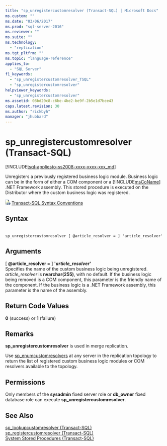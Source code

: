 ```yaml
---
title: "sp_unregistercustomresolver (Transact-SQL) | Microsoft Docs"
ms.custom: ""
ms.date: "03/06/2017"
ms.prod: "sql-server-2016"
ms.reviewer: ""
ms.suite: ""
ms.technology: 
  - "replication"
ms.tgt_pltfrm: ""
ms.topic: "language-reference"
applies_to: 
  - "SQL Server"
f1_keywords: 
  - "sp_unregistercustomresolver_TSQL"
  - "sp_unregistercustomresolver"
helpviewer_keywords: 
  - "sp_unregistercustomresolver"
ms.assetid: 08bd20c8-c6be-4be2-be9f-2b5e1d7bee43
caps.latest.revision: 30
ms.author: "rickbyh"
manager: "jhubbard"
---
```

# sp_unregistercustomresolver (Transact-SQL)
[!INCLUDE[tsql-appliesto-ss2008-xxxx-xxxx-xxx_md](../../../database-engine/configure/windows/includes/tsql-appliesto-ss2008-xxxx-xxxx-xxx-md.md)]

  Unregisters a previously registered business logic module. Business logic can be in the form of either a COM component or a [!INCLUDE[msCoName](../../../advanced-analytics/r-services/tutorials/includes/msconame-md.md)] .NET Framework assembly. This stored procedure is executed on the Distributor where the custom business logic was registered.  
  
 ![Topic link icon](../../../database-engine/configure/windows/media/topic-link.gif "Topic link icon") [Transact-SQL Syntax Conventions](../../../t-sql/language-elements/transact-sql-syntax-conventions-transact-sql.md)  
  
## Syntax  
  
```  
  
sp_unregistercustomresolver [ @article_resolver = ] 'article_resolver'   
```  
  
## Arguments  
 [ **@article_resolver =** ] **'***article_resolver***'**  
 Specifies the name of the custom business logic being unregistered. *article_resolver* is **nvarchar(255)**, with no default. If the business logic being removed is a COM component, this parameter is the friendly name of the component. If the business logic is a .NET Framework assembly, this parameter is the name of the assembly.  
  
## Return Code Values  
 **0** (success) or **1** (failure)  
  
## Remarks  
 **sp_unregistercustomresolver** is used in merge replication.  
  
 Use [sp_enumcustomresolvers](../../../relational-databases/reference/system-stored-procedures/sp-enumcustomresolvers-transact-sql.md) at any server in the replication topology to return the list of registered custom business logic modules or COM resolvers available to the topology.  
  
## Permissions  
 Only members of the **sysadmin** fixed server role or **db_owner** fixed database role can execute **sp_unregistercustomresolver**.  
  
## See Also  
 [sp_lookupcustomresolver &#40;Transact-SQL&#41;](../../../relational-databases/reference/system-stored-procedures/sp-lookupcustomresolver-transact-sql.md)   
 [sp_registercustomresolver &#40;Transact-SQL&#41;](../../../relational-databases/reference/system-stored-procedures/sp-registercustomresolver-transact-sql.md)   
 [System Stored Procedures &#40;Transact-SQL&#41;](../../../relational-databases/reference/system-stored-procedures/system-stored-procedures-transact-sql.md)  
  
  